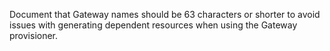 Document that Gateway names should be 63 characters or shorter to avoid issues with generating dependent resources when using the Gateway provisioner.